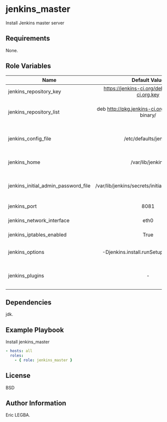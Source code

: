 jenkins_master
=========

Install Jenkins master server

Requirements
------------

None.

Role Variables
--------------

| Name	        | Default Value	| Description|
| ------------- |:-------------:| ----------:|
|jenkins_repository_key|https://jenkins-ci.org/debian/jenkins-ci.org.key|Jenkins package key.|
|jenkins_repository_list|deb http://pkg.jenkins-ci.org/debian-stable binary/|Jenkins debian package address.|
|jenkins_config_file|/etc/defaults/jenkins|Jenkins default configuration file.|
|jenkins_home|/var/lib/jenkins|Jenkins home directory.|
|jenkins_initial_admin_password_file|/var/lib/jenkins/secrets/initialAdminPassword|File that contain admin initial password|
|jenkins_port|8081|Jenkins HTTP port|
|jenkins_network_interface|eth0|Enable log input trafic|
|jenkins_iptables_enabled|True|Enable log output trafic|
|jenkins_options|-Djenkins.install.runSetupWizard=false|Java options to run Jenkins|
|jenkins_plugins|-|List of plugins which will be install|


Dependencies
------------

jdk.

Example Playbook
----------------

Install jenkins_master
```yaml
- hosts: all
  roles:
    - { role: jenkins_master }
```

License
-------

BSD

Author Information
------------------

Eric LEGBA.
